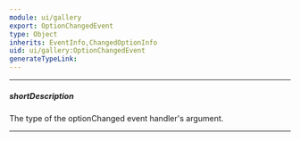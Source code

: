 ```yaml
---
module: ui/gallery
export: OptionChangedEvent
type: Object
inherits: EventInfo,ChangedOptionInfo
uid: ui/gallery:OptionChangedEvent
generateTypeLink: 
---
```

---
##### shortDescription
The type of the optionChanged event handler's argument.

---
<!-- Description goes here -->